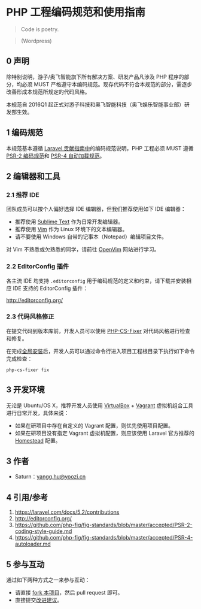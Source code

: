 # PHP 工程编码规范和使用指南

> Code is poetry.

> (Wordpress)

## 0 声明

除特别说明，游子/奥飞智能旗下所有解决方案、研发产品凡涉及 PHP 程序的部分，均必须 MUST 严格遵守本编码规范。现存代码不符合本规范的部分，需逐步改善形成本规范所规定的代码风格。

本规范自 2016Q1 起正式对游子科技和奥飞智能科技（奥飞娱乐智能事业部）研发部生效。

## 1 编码规范

本规范基本遵循 [Laravel 贡献指南中](https://laravel.com/docs/5.2/contributions)的编码规范说明，PHP 工程必须 MUST 遵循 [PSR-2 编码规范](https://github.com/php-fig/fig-standards/blob/master/accepted/PSR-2-coding-style-guide.md)和 [PSR-4 自动加载规范](https://github.com/php-fig/fig-standards/blob/master/accepted/PSR-4-autoloader.md)。

## 2 编辑器和工具

### 2.1 推荐 IDE

团队成员可以按个人偏好选择 IDE 编辑器，但我们推荐使用如下 IDE 编辑器：

* 推荐使用 [Sublime Text](http://www.sublimetext.com/) 作为日常开发编辑器。
* 推荐使用 [Vim](http://www.vim.org/download.php) 作为 Linux 环境下的文本编辑器。
* 请不要使用 Windows 自带的记事本（Notepad）编辑项目文件。

对 Vim 不熟悉或欠熟悉的同学，请前往 [OpenVim](http://www.openvim.com/tutorial.html) 网站进行学习。

### 2.2 EditorConfig 插件

各主流 IDE 均支持 ``.editorconfig`` 用于编码规范的定义和约束，请下载并安装相应 IDE 支持的 EditorConfig 插件：

http://editorconfig.org/

### 2.3 代码风格修正

在提交代码到版本库前，开发人员可以使用 [PHP-CS-Fixer](https://github.com/FriendsOfPHP/PHP-CS-Fixer) 对代码风格进行检查和修复。

在完成[全局安装](https://github.com/FriendsOfPHP/PHP-CS-Fixer#globally-manual)后，开发人员可以通过命令行进入项目工程根目录下执行如下命令完成检查：

```
php-cs-fixer fix
```

## 3 开发环境

无论是 Ubuntu/OS X，推荐开发人员使用 [VirtualBox](https://www.virtualbox.org/wiki/Downloads) + [Vagrant](https://www.vagrantup.com/) 虚拟机组合工具进行日常开发，具体来说：

* 如果在研项目中存在自定义的 Vagrant 配置，则优先使用项目配置。
* 如果在研项目没有指定 Vagrant 虚拟机配置，则应该使用 Laravel 官方推荐的 [Homestead](https://laravel.com/docs/5.2/homestead) 配置。

## 3 作者

* Saturn：<yangg.hu@yoozi.cn>

## 4 引用/参考

1. https://laravel.com/docs/5.2/contributions
2. http://editorconfig.org/
3. https://github.com/php-fig/fig-standards/blob/master/accepted/PSR-2-coding-style-guide.md
4. https://github.com/php-fig/fig-standards/blob/master/accepted/PSR-4-autoloader.md

## 5 参与互动

通过如下两种方式之一来参与互动：

* 请直接 [fork 本项目](https://github.com/yoozi/styleguide)，然后 pull request 即可。
* 直接提交[改进建议](https://github.com/yoozi/styleguide/issues/new)。